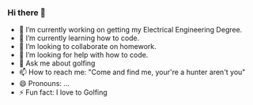 ### Hi there 👋

- 🔭 I’m currently working on getting my Electrical Engineering Degree.
- 🌱 I’m currently learning how to code.
- 👯 I’m looking to collaborate on homework.
- 🤔 I’m looking for help with how to code.
- 💬 Ask me about golfing
- 📫 How to reach me: "Come and find me, your're a hunter aren't you"
- 😄 Pronouns: ...
- ⚡ Fun fact: I love to Golfing
